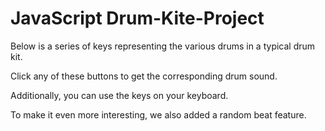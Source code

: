 # JavaScript Drum-Kite-Project

Below is a series of keys representing the various drums in a typical drum kit.

Click any of these buttons to get the corresponding drum sound.

Additionally, you can use the keys on your keyboard.

To make it even more interesting, we also added a random beat feature. 
